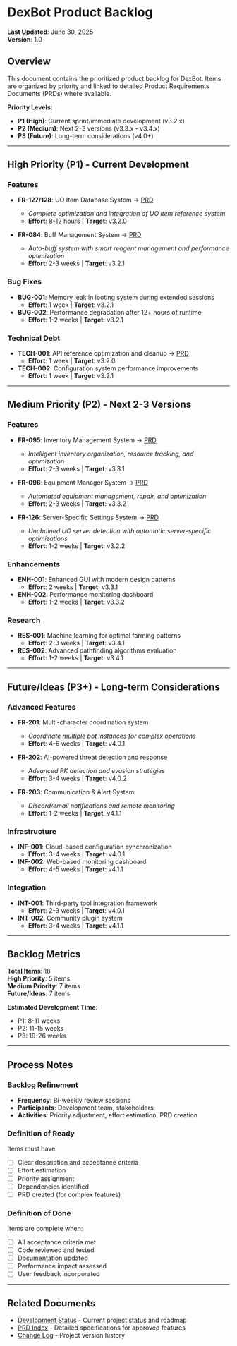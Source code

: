 # DexBot Product Backlog

**Last Updated**: June 30, 2025  
**Version**: 1.0  

## Overview

This document contains the prioritized product backlog for DexBot. Items are organized by priority and linked to detailed Product Requirements Documents (PRDs) where available.

**Priority Levels:**
- **P1 (High)**: Current sprint/immediate development (v3.2.x)
- **P2 (Medium)**: Next 2-3 versions (v3.3.x - v3.4.x)
- **P3 (Future)**: Long-term considerations (v4.0+)

---

## High Priority (P1) - Current Development

### Features
- **FR-127/128**: UO Item Database System → [PRD](../prds/FR-127-128_UO_Item_Database_System.md)
  - *Complete optimization and integration of UO item reference system*
  - **Effort**: 8-12 hours | **Target**: v3.2.0

- **FR-084**: Buff Management System → [PRD](../prds/FR-084_Buff_Management_System.md)
  - *Auto-buff system with smart reagent management and performance optimization*
  - **Effort**: 2-3 weeks | **Target**: v3.2.1

### Bug Fixes
- **BUG-001**: Memory leak in looting system during extended sessions
  - **Effort**: 1 week | **Target**: v3.2.1
- **BUG-002**: Performance degradation after 12+ hours of runtime
  - **Effort**: 1-2 weeks | **Target**: v3.2.1

### Technical Debt
- **TECH-001**: API reference optimization and cleanup → [PRD](../prds/TECH-001_API_Reference_Optimization.md)
  - **Effort**: 1 week | **Target**: v3.2.0
- **TECH-002**: Configuration system performance improvements
  - **Effort**: 1 week | **Target**: v3.2.1

---

## Medium Priority (P2) - Next 2-3 Versions

### Features
- **FR-095**: Inventory Management System → [PRD](../prds/FR-095_Inventory_Management_System.md)
  - *Intelligent inventory organization, resource tracking, and optimization*
  - **Effort**: 2-3 weeks | **Target**: v3.3.1

- **FR-096**: Equipment Manager System → [PRD](../prds/FR-096_Equipment_Manager_System.md)
  - *Automated equipment management, repair, and optimization*
  - **Effort**: 2-3 weeks | **Target**: v3.3.2

- **FR-126**: Server-Specific Settings System → [PRD](../prds/FR-126_Server_Specific_Settings_System.md)
  - *Unchained UO server detection with automatic server-specific optimizations*
  - **Effort**: 1-2 weeks | **Target**: v3.2.2

### Enhancements
- **ENH-001**: Enhanced GUI with modern design patterns
  - **Effort**: 2 weeks | **Target**: v3.3.1
- **ENH-002**: Performance monitoring dashboard
  - **Effort**: 1-2 weeks | **Target**: v3.3.2

### Research
- **RES-001**: Machine learning for optimal farming patterns
  - **Effort**: 2-3 weeks | **Target**: v3.4.1
- **RES-002**: Advanced pathfinding algorithms evaluation
  - **Effort**: 1-2 weeks | **Target**: v3.4.1

---

## Future/Ideas (P3+) - Long-term Considerations

### Advanced Features
- **FR-201**: Multi-character coordination system
  - *Coordinate multiple bot instances for complex operations*
  - **Effort**: 4-6 weeks | **Target**: v4.0.1

- **FR-202**: AI-powered threat detection and response
  - *Advanced PK detection and evasion strategies*
  - **Effort**: 3-4 weeks | **Target**: v4.0.2

- **FR-203**: Communication & Alert System
  - *Discord/email notifications and remote monitoring*
  - **Effort**: 1-2 weeks | **Target**: v4.1.1

### Infrastructure
- **INF-001**: Cloud-based configuration synchronization
  - **Effort**: 3-4 weeks | **Target**: v4.0.1
- **INF-002**: Web-based monitoring dashboard
  - **Effort**: 4-5 weeks | **Target**: v4.1.1

### Integration
- **INT-001**: Third-party tool integration framework
  - **Effort**: 2-3 weeks | **Target**: v4.0.1
- **INT-002**: Community plugin system
  - **Effort**: 3-4 weeks | **Target**: v4.1.1

---

## Backlog Metrics

**Total Items**: 18  
**High Priority**: 5 items  
**Medium Priority**: 7 items  
**Future/Ideas**: 7 items  

**Estimated Development Time**:
- P1: 8-11 weeks
- P2: 11-15 weeks  
- P3: 19-26 weeks

---

## Process Notes

### Backlog Refinement
- **Frequency**: Bi-weekly review sessions
- **Participants**: Development team, stakeholders
- **Activities**: Priority adjustment, effort estimation, PRD creation

### Definition of Ready
Items must have:
- [ ] Clear description and acceptance criteria
- [ ] Effort estimation
- [ ] Priority assignment
- [ ] Dependencies identified
- [ ] PRD created (for complex features)

### Definition of Done
Items are complete when:
- [ ] All acceptance criteria met
- [ ] Code reviewed and tested
- [ ] Documentation updated
- [ ] Performance impact assessed
- [ ] User feedback incorporated

---

## Related Documents
- [Development Status](../Development_Status.md) - Current project status and roadmap
- [PRD Index](../prds/README.md) - Detailed specifications for approved features
- [Change Log](../CHANGELOG.md) - Project version history
